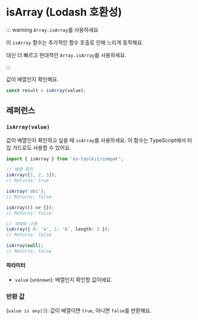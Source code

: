 # isArray (Lodash 호환성)

::: warning `Array.isArray`를 사용하세요

이 `isArray` 함수는 추가적인 함수 호출로 인해 느리게 동작해요.

대신 더 빠르고 현대적인 `Array.isArray`를 사용하세요.

:::

값이 배열인지 확인해요.

```typescript
const result = isArray(value);
```

## 레퍼런스

### `isArray(value)`

값이 배열인지 확인하고 싶을 때 `isArray`를 사용하세요. 이 함수는 TypeScript에서 타입 가드로도 사용할 수 있어요.

```typescript
import { isArray } from 'es-toolkit/compat';

// 배열 확인
isArray([1, 2, 3]);
// Returns: true

isArray('abc');
// Returns: false

isArray(() => {});
// Returns: false

// 객체와 구분
isArray({ 0: 'a', 1: 'b', length: 2 });
// Returns: false

isArray(null);
// Returns: false
```

#### 파라미터

- `value` (`unknown`): 배열인지 확인할 값이에요.

### 반환 값

(`value is any[]`): 값이 배열이면 `true`, 아니면 `false`를 반환해요.
